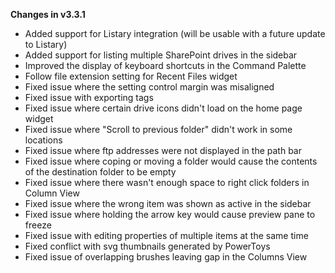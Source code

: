 **Changes in v3.3.1**

- Added support for Listary integration (will be usable with a future update to Listary)
- Added support for listing multiple SharePoint drives in the sidebar
- Improved the display of keyboard shortcuts in the Command Palette
- Follow file extension setting for Recent Files widget
- Fixed issue where the setting control margin was misaligned
- Fixed issue with exporting tags
- Fixed issue where certain drive icons didn't load on the home page widget
- Fixed issue where "Scroll to previous folder" didn't work in some locations
- Fixed issue where ftp addresses were not displayed in the path bar
- Fixed issue where coping or moving a folder would cause the contents of the destination folder to be empty
- Fixed issue where there wasn't enough space to right click folders in Column View
- Fixed issue where the wrong item was shown as active in the sidebar
- Fixed issue where holding the arrow key would cause preview pane to freeze
- Fixed issue with editing properties of multiple items at the same time
- Fixed conflict with svg thumbnails generated by PowerToys
- Fixed issue of overlapping brushes leaving gap in the Columns View
